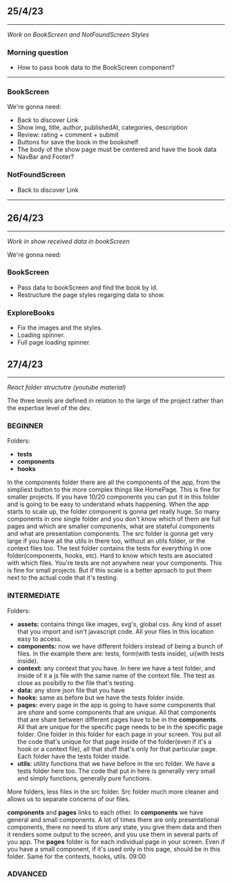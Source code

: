 ## 25/4/23
<hr/>

_Work on BookScreen and NotFoundScreen Styles_

### Morning question

- How to pass book data to the BookScreen component?
<hr/>

### BookScreen

We're gonna need: 
- Back to discover Link
- Show img, title, author, publishedAt, categories, description
- Review: rating + comment + submit
- Buttons for save the book in the bookshelf
- The body of the show page must be centered and have the book data
- NavBar and Footer?

### NotFoundScreen

- Back to discover Link

<hr/>

## 26/4/23

<hr/>

_Work in show received data in bookScreen_

We're gonna need:

### BookScreen
- Pass data to bookScreen and find the book by id.
- Restructure the page styles regarging data to show.

### ExploreBooks
- Fix the images and the styles.
- Loading spinner.
- Full page loading spinner.

## 27/4/23
<hr/>

_React folder structutre (youtube material)_

The three levels are defined in relation to the large of the project rather than the  expertise level of the dev. 

### BEGINNER

Folders: 
- __tests__
- __components__ 
- __hooks__

In the components folder there are all the components of the app, from the simpliest button to the more complex things like HomePage. This is fine for smaller projects. If you have 10/20 components you can put it in this folder and is going to be easy to understand whats happening.
When the app starts to scale up, the folder component is gonna get really huge. So many components in one single folder and you don't know which of them are full pages and which are smaller components, what are stateful components and what are presentation components.
The src folder is gonna get very large if you have all the utils in there too, without an utils folder, or the context files too.
The test folder contains the tests for everything in one folder(components, hooks, etc). Hard to know which tests are asociated with which files. You're tests are not anywhere near your components. This is fine for small projects. But if this scale is a better aproach to put them next to the actual code that it's testing.

### INTERMEDIATE

Folders:
- __assets:__ contains things like images, svg's, global css. Any kind of asset that you import and isn't javascript code. All your files in this location easy to access.
- __components:__ now we have different folders instead of being a bunch of files. In the example there are: tests, form(with tests inside), ui(with tests inside).
- __context:__ any context that you have. In here we have a test folder, and inside of it a js file with the same name of the context file. The test as close as posibilly to the file that's testing.
- __data:__ any store json file that you have
- __hooks:__ same as before but we have the tests folder inside.
- __pages:__ every page in the app is going to have some components that are _share_ and some components that are _unique_. All that components that are share between different pages have to be in the __components__. All that are unique for the specific page needs to be in the specific page folder. One folder in this folder for each page in your screen. You put all the code that's unique for that page inside of the folder(even if it's a hook or a context file), all that stuff that's only for that particular page. Each folder have the tests folder inside. 
- __utils__: utility functions that we have before in the src folder. We have a tests folder here too. The code that put in here is generally very small and simply functions, generally pure functions.

More folders, less files in the src folder. Src folder much more cleaner and allows us to separate concerns of our files.

__components__ and __pages__ links to each other. In __components__ we have general and small components. A lot of times there are only presentational components, there no need to store any state, you give them data and then it renders some output to the screen, and you use them in several parts of you app. 
The __pages__ folder is for each individual page in your screen. Even if you have a small component, if it's used only in this page, should be in this folder. Same for the contexts, hooks, utils.
09:00


### ADVANCED


